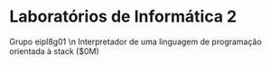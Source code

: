 # Laboratórios de Informática 2 
Grupo eipl8g01 \n
Interpretador de uma linguagem de programação orientada à stack ($0M)
